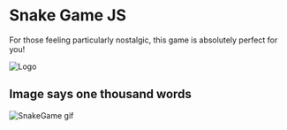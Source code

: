 
# Snake Game JS

For those feeling particularly nostalgic, this game is absolutely perfect for you!


![Logo](![logo_snake](https://github.com/mgmenezes/SnakeGameJS/assets/28824607/df52d097-908f-48fe-8842-cd7a93aa326a)
)

## Image says one thousand words

![SnakeGame gif](https://github.com/mgmenezes/SnakeGameJS/assets/28824607/5433f5f7-f26e-43f3-b75c-6e91aed87570)


